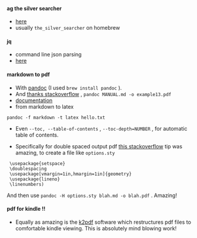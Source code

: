 
#### ag the silver searcher
* [here](https://geoff.greer.fm/2011/12/27/the-silver-searcher-better-than-ack/)
* usually `the_silver_searcher` on homebrew

#### jq
* command line json parsing 
* [here](https://stedolan.github.io/jq/download/)

#### markdown to pdf
* With [pandoc](https://pandoc.org) (I used `brew install pandoc` ).
* And [thanks stackoverflow](https://stackoverflow.com/a/55484165/472876)  , `pandoc MANUAL.md -o example13.pdf`
* [documentation](https://pandoc.org/MANUAL.html)  
* from markdown to latex

```
pandoc -f markdown -t latex hello.txt
```
* Even `--toc, --table-of-contents`  , `--toc-depth=NUMBER`  , for automatic table of contents. 

* Specifically for double spaced output pdf [this stackoverflow](https://stackoverflow.com/a/14972019/472876) tip was amazing, to create a file like `options.sty` 
 
``` 
 \usepackage{setspace}
 \doublespacing
 \usepackage[vmargin=1in,hmargin=1in]{geometry}
 \usepackage{lineno}
 \linenumbers) 
```

And then use `pandoc -H options.sty blah.md -o blah.pdf` . Amazing! 

#### pdf for kindle !!
* Equally as amazing is the [k2pdf](https://www.willus.com/k2pdfopt/) software which restructures pdf files to comfortable kindle viewing. This is absolutely mind blowing work!
